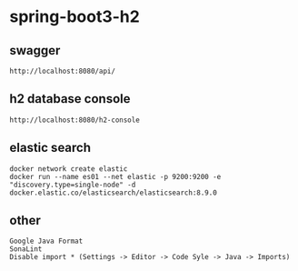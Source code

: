 # spring-boot3-h2

## swagger
    http://localhost:8080/api/

## h2 database console
    http://localhost:8080/h2-console

## elastic search
    docker network create elastic
    docker run --name es01 --net elastic -p 9200:9200 -e "discovery.type=single-node" -d docker.elastic.co/elasticsearch/elasticsearch:8.9.0

## other
    Google Java Format
    SonaLint
    Disable import * (Settings -> Editor -> Code Syle -> Java -> Imports)